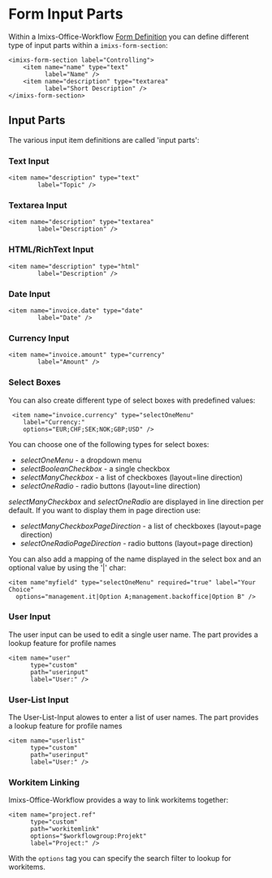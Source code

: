 # Form Input Parts

Within a Imixs-Office-Workflow [Form Definition](index.html) you can define different type of input parts within a `imixs-form-section`:
	
	<imixs-form-section label="Controlling">
		<item name="name" type="text"
		      label="Name" />
		<item name="description" type="textarea"
		      label="Short Description" />
	</imixs-form-section>


## Input Parts

The various input item definitions are called 'input parts':

### Text Input

	<item name="description" type="text"
	        label="Topic" />

### Textarea Input

	<item name="description" type="textarea"
	        label="Description" />

### HTML/RichText Input

	<item name="description" type="html"
	        label="Description" />

### Date Input

	<item name="invoice.date" type="date"
	        label="Date" />

### Currency Input

	<item name="invoice.amount" type="currency"
	        label="Amount" />

### Select Boxes

You can also create different type of select boxes with predefined values:

	 <item name="invoice.currency" type="selectOneMenu" 
		label="Currency:"
		options="EUR;CHF;SEK;NOK;GBP;USD" />


You can choose one of the following types for select boxes:

 - *selectOneMenu*  - a dropdown menu
 - *selectBooleanCheckbox* - a single checkbox
 - *selectManyCheckbox* - a list of checkboxes  (layout=line direction)
 - *selectOneRadio* - radio buttons (layout=line direction)
 
*selectManyCheckbox* and *selectOneRadio* are displayed in line direction per default. If you want to display them in page direction use:

 - *selectManyCheckboxPageDirection* - a list of checkboxes (layout=page direction)
 - *selectOneRadioPageDirection* - radio buttons (layout=page direction)


You can also add a mapping of the name displayed in the select box and an optional value by using the '|' char:


	<item name"myfield" type="selectOneMenu" required="true" label="Your Choice"
	  options="management.it|Option A;management.backoffice|Option B" />
						




### User Input

The user input can be used to edit a single user name. The part provides a lookup feature for profile names

	<item name="user" 
	      type="custom"  
	      path="userinput"
	      label="User:" />
	      



### User-List Input

The User-List-Input alowes to enter a list of user names. The part provides a lookup feature for profile names

	<item name="userlist" 
	      type="custom"  
	      path="userinput"
	      label="User:" />



### Workitem Linking

Imixs-Office-Workflow provides a way to link workitems together:

	<item name="project.ref" 
	      type="custom"  
	      path="workitemlink"
	      options="$workflowgroup:Projekt"
	      label="Project:" />


With the `options` tag you can specify the search filter to lookup for workitems. 



